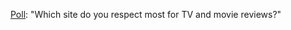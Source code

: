 <a href="https://twitter.com/davewiner/status/1282339660346335234">Poll</a>: "Which site do you respect most for TV and movie reviews?" 
